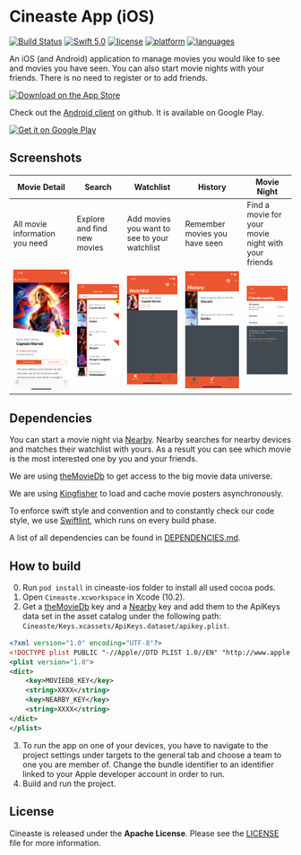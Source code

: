 # Cineaste App (iOS)

[![Build Status](https://travis-ci.com/spacepandas/cineaste-ios.svg?branch=master)](https://travis-ci.org/spacepandas/cineaste-ios.svg?branch=master)
[![Swift 5.0](https://img.shields.io/badge/Swift-5.0-orange.svg)](https://swift.org)
[![license](https://img.shields.io/badge/license-Apache-lightgrey.svg)](https://github.com/spacepandas/cineaste-ios/blob/master/LICENSE)
[![platform](https://img.shields.io/badge/platform-iOS_10+-lightgrey.svg)](https://img.shields.io/badge/platform-iOS_10+-lightgrey.svg)
[![languages](https://img.shields.io/badge/languages-en,_de-lightgrey.svg)](https://img.shields.io/badge/languages-en,_de-lightgrey.svg)

An iOS (and Android) application to manage movies you would like to see and movies you have seen.
You can also start movie nights with your friends. There is no need to register or to add friends.

<a href='https://itunes.apple.com/us/app/cineaste-app/id1402748020'><img alt='Download on the App Store' img src='https://linkmaker.itunes.apple.com/assets/shared/badges/en-us/appstore-lrg.svg' width="152" height="45"/></a>

Check out the [Android client](https://github.com/spacepandas/cineaste-android) on github. It is available on Google Play.

<a href='https://play.google.com/store/apps/details?id=de.cineaste.android&pcampaignid=MKT-Other-global-all-co-prtnr-py-PartBadge-Mar2515-1'><img alt='Get it on Google Play' src='https://play.google.com/intl/en_us/badges/images/apps/en-play-badge.png' height="45px"/></a>

## Screenshots

| Movie Detail      | Search      | Watchlist      | History   | Movie Night      |
|-------------------|-------------|----------------|-----------|------------------|
| All movie information you need | Explore and find new movies | Add movies you want to see to your watchlist | Remember movies you have seen | Find a movie for your movie night with your friends |
| ![movie-detail][] | ![search][] | ![watchlist][] | ![seen][] | ![movie-night][] |

## Dependencies

You can start a movie night via [Nearby][nearbyLink]. Nearby searches for nearby devices and matches their watchlist with yours.
As a result you can see which movie is the most interested one by you and your friends.

We are using [theMovieDb][theMovieDb] to get access to the big movie data universe.

We are using [Kingfisher][Kingfisher] to load and cache movie posters asynchronously.

To enforce swift style and convention and to constantly check our code style, we use [Swiftlint](https://github.com/realm/SwiftLint), which runs on every build phase.

A list of all dependencies can be found in [DEPENDENCIES.md](https://github.com/spacepandas/cineaste-ios/blob/master/DEPENDENCIES.md).

## How to build

0. Run `pod install` in cineaste-ios folder to install all used cocoa pods.
1. Open `Cineaste.xcworkspace` in Xcode (10.2).
2. Get a [theMovieDb][theMovieDb] key and a [Nearby][nearbyLink] key and add them to the ApiKeys data set in the asset catalog under the following path: `Cineaste/Keys.xcassets/ApiKeys.dataset/apikey.plist`.

```xml 
<?xml version="1.0" encoding="UTF-8"?>
<!DOCTYPE plist PUBLIC "-//Apple//DTD PLIST 1.0//EN" "http://www.apple.com/DTDs/PropertyList-1.0.dtd">
<plist version="1.0">
<dict>
	<key>MOVIEDB_KEY</key>
	<string>XXXX</string>
	<key>NEARBY_KEY</key>
	<string>XXXX</string>
</dict>
</plist>
```

3. To run the app on one of your devices, you have to navigate to the project settings under targets to the general tab and choose a team to one you are member of. Change the bundle identifier to an identifier linked to your Apple developer account in order to run.
4. Build and run the project.

## License

Cineaste is released under the **Apache License**. Please see the [LICENSE](https://github.com/spacepandas/cineaste-ios/blob/master/LICENSE) file for more information.

[nearbyLink]: https://developers.google.com/nearby/messages/overview
[theMovieDb]: https://www.themoviedb.org/
[Kingfisher]: https://github.com/onevcat/Kingfisher
[movie-detail]: /assets/iPhone%20X-01_watchlist_detail.png
[search]: /assets/iPhone%20X-02_search.png
[watchlist]: /assets/iPhone%20X-03_watchlist.png
[seen]: /assets/iPhone%20X-04_seenList.png
[movie-night]: /assets/iPhone%20X-05_startMovieNight_friendsFound.png
